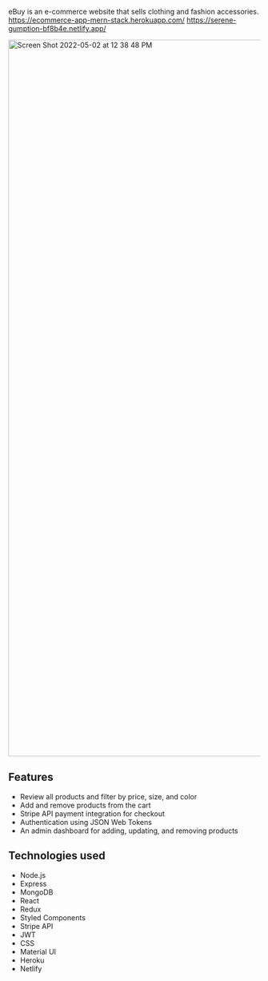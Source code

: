 eBuy is an e-commerce website that sells clothing and fashion accessories. 
https://ecommerce-app-mern-stack.herokuapp.com/
https://serene-gumption-bf8b4e.netlify.app/

<img width="1433" alt="Screen Shot 2022-05-02 at 12 38 48 PM" src="https://user-images.githubusercontent.com/89381034/166286607-1849807f-cf53-4bbe-be14-b5fc0d5abd4c.png">


## Features
- Review all products and filter by price, size, and color
- Add and remove products from the cart
- Stripe API payment integration for checkout
- Authentication using JSON Web Tokens
- An admin dashboard for adding, updating, and removing products


## Technologies used
- Node.js 
- Express 
- MongoDB
- React
- Redux
- Styled Components
- Stripe API
- JWT
- CSS
- Material UI
- Heroku
- Netlify
